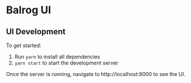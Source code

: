 # Balrog UI

## UI Development

To get started:

1. Run `yarn` to install all dependencies
2. `yarn start` to start the development server

Once the server is running, navigate to http://localhost:9000 to see the UI.
